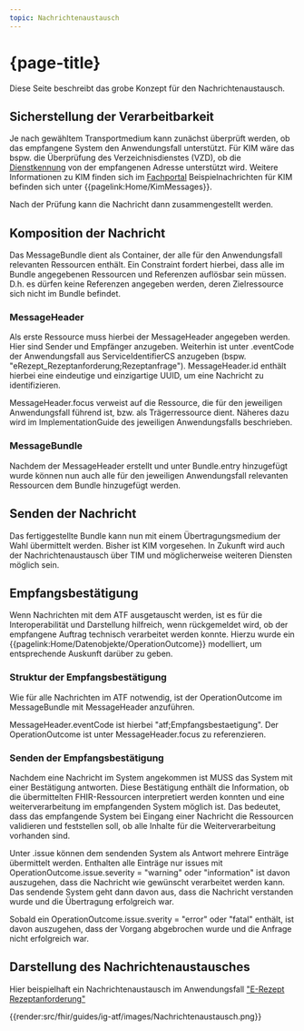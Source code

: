 ```yaml
---
topic: Nachrichtenaustausch
---
```


# {page-title}

Diese Seite beschreibt das grobe Konzept für den Nachrichtenaustausch.

## Sicherstellung der Verarbeitbarkeit

Je nach gewähltem Transportmedium kann zunächst überprüft werden, ob das empfangene System den Anwendungsfall unterstützt. Für KIM wäre das bspw. die Überprüfung des Verzeichnisdienstes (VZD), ob die [Dienstkennung](https://fachportal.gematik.de/toolkit/dienstkennung-kim-kom-le) von der empfangenen Adresse unterstützt wird. Weitere Informationen zu KIM finden sich im [Fachportal](https://fachportal.gematik.de/anwendungen/kommunikation-im-medizinwesen)
Beispielnachrichten für KIM befinden sich unter {{pagelink:Home/KimMessages}}.

Nach der Prüfung kann die Nachricht dann zusammengestellt werden.

## Komposition der Nachricht

Das MessageBundle dient als Container, der alle für den Anwendungsfall relevanten Ressourcen enthält. Ein Constraint fordert hierbei, dass alle im Bundle angegebenen Ressourcen und Referenzen auflösbar sein müssen. D.h. es dürfen keine Referenzen angegeben werden, deren Zielressource sich nicht im Bundle befindet.

### MessageHeader

Als erste Ressource muss hierbei der MessageHeader angegeben werden. Hier sind Sender und Empfänger anzugeben.
Weiterhin ist unter .eventCode der Anwendungsfall aus ServiceIdentifierCS anzugeben (bspw. "eRezept_Rezeptanforderung;Rezeptanfrage").
MessageHeader.id enthält hierbei eine eindeutige und einzigartige UUID, um eine Nachricht zu identifizieren.

MessageHeader.focus verweist auf die Ressource, die für den jeweiligen Anwendungsfall führend ist, bzw. als Trägerressource dient. Näheres dazu wird im ImplementationGuide des jeweiligen Anwendungsfalls beschrieben.

### MessageBundle

Nachdem der MessageHeader erstellt und unter Bundle.entry hinzugefügt wurde können nun auch alle für den jeweiligen Anwendungsfall relevanten Ressourcen dem Bundle hinzugefügt werden.

## Senden der Nachricht

Das fertiggestellte Bundle kann nun mit einem Übertragungsmedium der Wahl übermittelt werden. Bisher ist KIM vorgesehen. In Zukunft wird auch der Nachrichtenaustausch über TIM und möglicherweise weiteren Diensten möglich sein.

## Empfangsbestätigung

Wenn Nachrichten mit dem ATF ausgetauscht werden, ist es für die Interoperabilität und Darstellung hilfreich, wenn rückgemeldet wird, ob der empfangene Auftrag technisch verarbeitet werden konnte. Hierzu wurde ein {{pagelink:Home/Datenobjekte/OperationOutcome}} modelliert, um entsprechende Auskunft darüber zu geben.

### Struktur der Empfangsbestätigung

Wie für alle Nachrichten im ATF notwendig, ist der OperationOutcome im MessageBundle mit MessageHeader anzuführen.

MessageHeader.eventCode ist hierbei "atf;Empfangsbestaetigung". Der OperationOutcome ist unter MessageHeader.focus zu referenzieren.

### Senden der Empfangsbestätigung

Nachdem eine Nachricht im System angekommen ist MUSS das System mit einer Bestätigung antworten. Diese Bestätigung enthält die Information, ob die übermittelten FHIR-Ressourcen interpretiert werden konnten und eine weiterverarbeitung im empfangenden System möglich ist.
Das bedeutet, dass das empfangende System bei Eingang einer Nachricht die Ressourcen validieren und feststellen soll, ob alle Inhalte für die Weiterverarbeitung vorhanden sind.

Unter .issue können dem sendenden System als Antwort mehrere Einträge übermittelt werden. Enthalten alle Einträge nur issues mit OperationOutcome.issue.severity = "warning" oder "information" ist davon auszugehen, dass die Nachricht wie gewünscht verarbeitet werden kann. Das sendende System geht dann davon aus, dass die Nachricht verstanden wurde und die Übertragung erfolgreich war.

Sobald ein OperationOutcome.issue.sverity = "error" oder "fatal" enthält, ist davon auszugehen, dass der Vorgang abgebrochen wurde und die Anfrage nicht erfolgreich war.

## Darstellung des Nachrichtenaustausches

Hier beispielhaft ein Nachrichtenaustausch im Anwendungsfall ["E-Rezept Rezeptanforderung"](https://simplifier.net/erezept-servicerequest)

{{render:src/fhir/guides/ig-atf/images/Nachrichtenaustausch.png}}